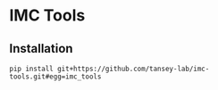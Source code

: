 # IMC Tools

## Installation

```commandline
pip install git+https://github.com/tansey-lab/imc-tools.git#egg=imc_tools
```